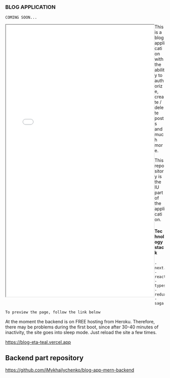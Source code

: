 ### BLOG APPLICATION

``` COMING SOON... ```

<iframe src="banner.html" width="468" height="860" align="left"></iframe>


This is a blog application with the ability to authorize, create / delete posts and much more.

This repository is the IU part of the application.

#### Technology stack

```
- next.js
- react
- typescript
- redux
- saga
```

```To preview the page, follow the link below```

At the moment the backend is on FREE hosting from Heroku.
Therefore, there may be problems during the first boot, since after 30-40 minutes of inactivity, the site goes into sleep mode.
Just reload the site a few times.

https://blog-eta-teal.vercel.app


## Backend part repository

https://github.com/iMykhailychenko/blog-app-mern-backend
